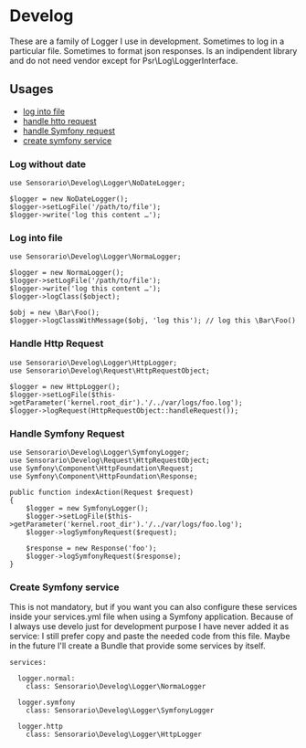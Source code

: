 # Develog

These are a family of Logger I use in development. Sometimes to log in a particular file. Sometimes to format json responses. Is an indipendent library and do not need vendor except for Psr\Log\LoggerInterface.

## Usages

 - [log into file](#log-into-file)
 - [handle htto request](#handle-http-request)
 - [handle Symfony request](#handle-symfony-request)
 - [create symfony service](#create-symfony-service)

### Log without date

```
use Sensorario\Develog\Logger\NoDateLogger;

$logger = new NoDateLogger();
$logger->setLogFile('/path/to/file');
$logger->write('log this content …');
```

### Log into file

```
use Sensorario\Develog\Logger\NormaLogger;

$logger = new NormaLogger();
$logger->setLogFile('/path/to/file');
$logger->write('log this content …');
$logger->logClass($object);

$obj = new \Bar\Foo();
$logger->logClassWithMessage($obj, 'log this'); // log this \Bar\Foo()
```

### Handle Http Request

```
use Sensorario\Develog\Logger\HttpLogger;
use Sensorario\Develog\Request\HttpRequestObject;

$logger = new HttpLogger();
$logger->setLogFile($this->getParameter('kernel.root_dir').'/../var/logs/foo.log');
$logger->logRequest(HttpRequestObject::handleRequest());
```

### Handle Symfony Request

```
use Sensorario\Develog\Logger\SymfonyLogger;
use Sensorario\Develog\Request\HttpRequestObject;
use Symfony\Component\HttpFoundation\Request;
use Symfony\Component\HttpFoundation\Response;

public function indexAction(Request $request)
{
    $logger = new SymfonyLogger();
    $logger->setLogFile($this->getParameter('kernel.root_dir').'/../var/logs/foo.log');
    $logger->logSymfonyRequest($request);

    $response = new Response('foo');
    $logger->logSymfonyRequest($response);
}
```

### Create Symfony service

This is not mandatory, but if you want you can also configure these services inside your services.yml file when using a Symfony application. Because of I always use develo just for development purpose I have never added it as service: I still prefer copy and paste the needed code from this file. Maybe in the future I'll create a Bundle that provide some services by itself.

```
services:

  logger.normal:
    class: Sensorario\Develog\Logger\NormaLogger

  logger.symfony
    class: Sensorario\Develog\Logger\SymfonyLogger

  logger.http
    class: Sensorario\Develog\Logger\HttpLogger
```
